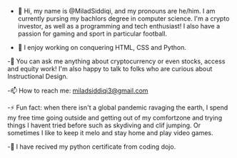 - 👋 Hi, my name is @MiladSiddiqi, and my pronouns are he/him. I am currently pursing my bachlors degree in computer science. I'm a crypto investor, as well as a programming and tech enthusiast! I also have a passion for gaming and sport in particular football.

- 🔭 I enjoy working on conquering HTML, CSS and Python.

-💬 You can ask me anything about cryptocurrency or even stocks, access and equity work! I'm also happy to talk to folks who are curious about Instructional Design.

-📫 How to reach me: miladsiddiqi3@gmail.com 

-⚡ Fun fact: when there isn't a global pandemic ravaging the earth, I spend my free time going outside and getting out of my comfortzone and trying things I havent tried before such as skydiving and clif jumping. Or sometimes I like to keep it melo and stay home and play video games.

 -🌱 I have recived my python certificate from coding dojo.

